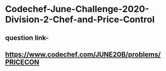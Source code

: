 # Codechef-June-Challenge-2020-Division-2-Chef-and-Price-Control

## question link-
## https://www.codechef.com/JUNE20B/problems/PRICECON
